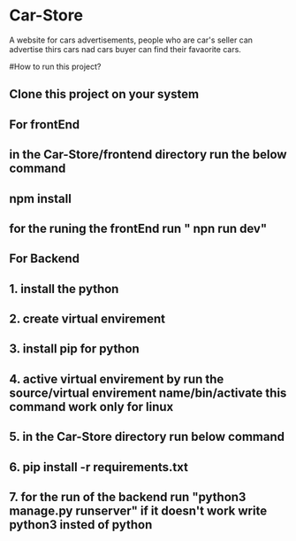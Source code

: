 # Car-Store
A website for cars advertisements, people who are car's seller can advertise thirs cars nad cars buyer can find their favaorite cars.


#How to run this project?

## Clone this project on your system

## For frontEnd 
## in the Car-Store/frontend directory run the below command
## npm install
## for the runing the frontEnd run " npn run dev"

## For Backend
## 1. install the python
## 2. create virtual envirement
## 3. install pip for python
## 4. active virtual envirement by run the source/virtual envirement name/bin/activate this command work only for linux
## 5. in the Car-Store directory run below command
## 6. pip install -r requirements.txt
## 7. for the run of the backend run "python3 manage.py runserver" if it doesn't work write python3 insted of python

